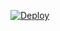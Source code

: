 [![Deploy](https://www.herokucdn.com/deploy/button.svg)](https://heroku.com/deploy?template=https://github.com/RomeoxGit/op-romy)
